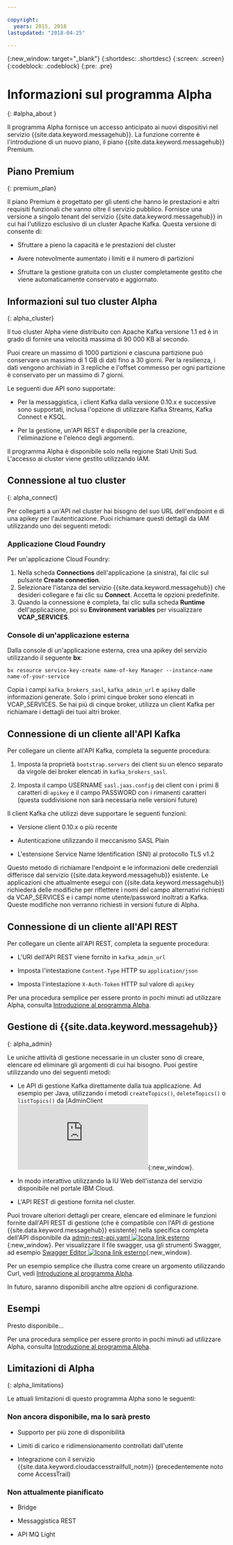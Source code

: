 ```yaml
---

copyright:
  years: 2015, 2018
lastupdated: "2018-04-25"

---
```


{:new_window: target="_blank"}
{:shortdesc: .shortdesc}
{:screen: .screen}
{:codeblock: .codeblock}
{:pre: .pre}

<!-- Notes from chat with Charlie 

Different plan for provisioning

Quality of service from each plan

Life of a user through cycle - APIs, feature sets

-->

# Informazioni sul programma Alpha
{: #alpha_about }

Il programma Alpha fornisce un accesso anticipato ai nuovi dispositivi nel servizio {{site.data.keyword.messagehub}}. La funzione corrente è l'introduzione di un nuovo piano, il piano {{site.data.keyword.messagehub}} Premium. 

## Piano Premium 
{: premium_plan}

Il piano Premium è progettato per gli utenti che hanno le prestazioni e altri requisiti funzionali che vanno oltre il servizio pubblico. Fornisce una versione a singolo tenant del servizio {{site.data.keyword.messagehub}} in cui hai l'utilizzo esclusivo di un cluster Apache Kafka. Questa versione di consente di:

* Sfruttare a pieno la capacità e le prestazioni del cluster 

* Avere notevolmente aumentato i limiti e il numero di partizioni 

* Sfruttare la gestione gratuita con un cluster completamente gestito che viene automaticamente conservato e aggiornato.

## Informazioni sul tuo cluster Alpha
{: alpha_cluster}

Il tuo cluster Alpha viene distribuito con Apache Kafka versione 1.1 ed è in grado di fornire una velocità massima di 90 000 KB al secondo. 

Puoi creare un massimo di 1000 partizioni e ciascuna partizione può conservare un massimo di 1 GB di dati fino a 30 giorni. Per la resilienza, i dati vengono archiviati in 3 repliche e l'offset commesso per ogni partizione è conservato per un massimo di 7 giorni. 

Le seguenti due API sono supportate: 

* Per la messaggistica, i client Kafka dalla versione 0.10.x e successive sono supportati, inclusa l'opzione di utilizzare Kafka Streams, Kafka Connect e KSQL. 

* Per la gestione, un'API REST è disponibile per la creazione, l'eliminazione e l'elenco degli argomenti. 

Il programma Alpha è disponibile solo nella regione Stati Uniti Sud. L'accesso ai cluster viene gestito utilizzando IAM. 

## Connessione al tuo cluster 
{: alpha_connect}

Per collegarti a un'API nel cluster hai bisogno del suo URL dell'endpoint e di una apikey per l'autenticazione. Puoi richiamare questi dettagli da IAM utilizzando uno dei seguenti metodi: 

### Applicazione Cloud Foundry
Per un'applicazione Cloud Foundry: 
1. Nella scheda **Connections** dell'applicazione (a sinistra), fai clic sul pulsante **Create connection**. 
2. Selezionare l'istanza del servizio {{site.data.keyword.messagehub}} che desideri collegare e fai clic su **Connect**. Accetta le opzioni predefinite. 
3. Quando la connessione è completa, fai clic sulla scheda **Runtime** dell'applicazione, poi su **Environment variables** per visualizzare **VCAP_SERVICES**.

### Console di un'applicazione esterna
Dalla console di un'applicazione esterna, crea una apikey del servizio utilizzando il seguente **bx**: 

```
bx resource service-key-create name-of-key Manager --instance-name name-of-your-service
``` 

Copia i campi <code>kafka_brokers_sasl</code>, <code>kafka_admin_url</code> e <code>apikey</code> dalle informazioni generate.
Solo i primi cinque broker sono elencati in VCAP_SERVICES. Se hai più di cinque broker, utilizza un client Kafka per richiamare i dettagli dei tuoi altri broker.  

## Connessione di un cliente all'API Kafka 

Per collegare un cliente all'API Kafka, completa la seguente procedura: 

1. Imposta la proprietà <code>bootstrap.servers</code> dei client su un elenco separato da virgole dei broker elencati in <code>kafka_brokers_sasl</code>.

2. Imposta il campo USERNAME <code>sasl.jaas.config</code> dei client con i primi 8 caratteri di <code>apikey</code> e il campo PASSWORD con i rimanenti caratteri (questa suddivisione non sarà necessaria nelle versioni future) 

Il client Kafka che utilizzi deve supportare le seguenti funzioni: 

* Versione client 0.10.x o più recente

* Autenticazione utilizzando il meccanismo SASL Plain 

* L'estensione Service Name Identification (SNI) al protocollo TLS v1.2

Questo metodo di richiamare l'endpoint e le informazioni delle credenziali differisce dal servizio {{site.data.keyword.messagehub}} esistente. Le applicazioni che attualmente esegui con {{site.data.keyword.messagehub}} richiederà delle modifiche per riflettere i nomi del campo alternativi richiesti da VCAP_SERVICES e i campi nome utente/password inoltrati a Kafka. Queste modifiche non verranno richiesti in versioni future di Alpha. 

## Connessione di un cliente all'API REST 

Per collegare un cliente all'API REST, completa la seguente procedura: 

* L'URI dell'API REST viene fornito in <code>kafka_admin_url</code>

* Imposta l'intestazione <code>Content-Type</code> HTTP su <code>application/json</code>

* Imposta l'intestazione <code>X-Auth-Token</code> HTTP sul valore di <code>apikey</code>

Per una procedura semplice per essere pronto in pochi minuti ad utilizzare Alpha, consulta [Introduzione al programma Alpha](/docs/services/MessageHub/messagehub120.html).


## Gestione di {{site.data.keyword.messagehub}}
{: alpha_admin}

Le uniche attività di gestione necessarie in un cluster sono di creare, elencare ed eliminare gli argomenti di cui hai bisogno. Puoi gestire utilizzando uno dei seguenti metodi: 

* Le API di gestione Kafka direttamente dalla tua applicazione. Ad esempio per Java, utilizzando i metodi <code>createTopics()</code>, <code>deleteTopics()</code> o <code>listTopics()</code> da [AdminClient ![Icona link esterno](http://kafka.apache.org/11/javadoc/index.html?org/apache/kafka/clients/admin/AdminClient.html){:new_window}.

* In modo interattivo utilizzando la IU Web dell'istanza del servizio disponibile nel portale IBM Cloud. 

* L'API REST di gestione fornita nel cluster. 

Puoi trovare ulteriori dettagli per creare, elencare ed eliminare le funzioni fornite dall'API REST di gestione (che è compatibile con l'API di gestione {{site.data.keyword.messagehub}} esistente) nella specifica completa dell'API disponibile da [admin-rest-api.yaml ![Icona link esterno](../../icons/launch-glyph.svg "Icona link esterno")](https://github.com/ibm-messaging/message-hub-docs/blob/master/admin-rest-api/admin-rest-api.yaml){:new_window}.
Per visualizzare il file swagger, usa gli strumenti Swagger, ad esempio [Swagger Editor ![Icona link esterno](../../icons/launch-glyph.svg "Icona link esterno")](http://editor.swagger.io/#/){:new_window}.

Per un esempio semplice che illustra come creare un argomento utilizzando Curl, vedi [Introduzione al programma Alpha](/docs/services/MessageHub/messagehub120.html).

In futuro, saranno disponibili anche altre opzioni di configurazione.


## Esempi

Presto disponibile...

Per una procedura semplice per essere pronto in pochi minuti ad utilizzare Alpha, consulta [Introduzione al programma Alpha](/docs/services/MessageHub/messagehub120.html).

## Limitazioni di Alpha
{: alpha_limitations}

Le attuali limitazioni di questo programma Alpha sono le seguenti:

### Non ancora disponibile, ma lo sarà presto

* Supporto per più zone di disponibilità 

* Limiti di carico e ridimensionamento controllati dall'utente

* Integrazione con il servizio {{site.data.keyword.cloudaccesstrailfull_notm}} (precedentemente noto come AccessTrail)  

### Non attualmente pianificato 

* Bridge

* Messaggistica REST 

* API MQ Light










